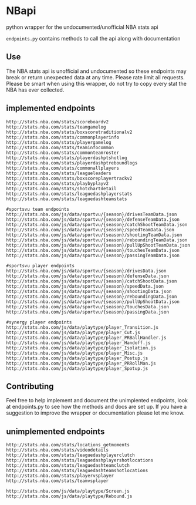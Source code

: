 # NBapi
python wrapper for the undocumented/unofficial NBA stats api

`endpoints.py` contains methods to call the api along with documentation
## Use
The NBA stats api is unofficial and undocumented so these endpoints may break or return unexpected data at any time. Please rate limit all requests. Please be smart when using this wrapper, do not try to copy every stat the NBA has ever collected.

## implemented endpoints

```
http://stats.nba.com/stats/scoreboardv2
http://stats.nba.com/stats/teamgamelog
http://stats.nba.com/stats/boxscoretraditionalv2
http://stats.nba.com/stats/commonplayerinfo
http://stats.nba.com/stats/playergamelog
http://stats.nba.com/stats/teaminfocommon
http://stats.nba.com/stats/commonteamroster
http://stats.nba.com/stats/playerdashptshotlog
http://stats.nba.com/stats/playerdashptreboundlogs
http://stats.nba.com/stats/commonallplayers
http://stats.nba.com/stats/leagueleaders
http://stats.nba.com/stats/boxscoreplayertrackv2
http://stats.nba.com/stats/playbyplayv2
http://stats.nba.com/stats/shotchartdetail
http://stats.nba.com/stats/leaguedashplayerstats
http://stats.nba.com/stats/leaguedashteamstats

#sportsvu team endpoints
http://stats.nba.com/js/data/sportvu/{season}/drivesTeamData.json
http://stats.nba.com/js/data/sportvu/{season}/defenseTeamData.json
http://stats.nba.com/js/data/sportvu/{season}/catchShootTeamData.json
http://stats.nba.com/js/data/sportvu/{season}/speedTeamData.json
http://stats.nba.com/js/data/sportvu/{season}/shootingTeamData.json
http://stats.nba.com/js/data/sportvu/{season}/reboundingTeamData.json
http://stats.nba.com/js/data/sportvu/{season}/pullUpShootTeamData.json
http://stats.nba.com/js/data/sportvu/{season}/touchesTeamData.json
http://stats.nba.com/js/data/sportvu/{season}/passingTeamData.json

#sportsvu player endpoints
http://stats.nba.com/js/data/sportvu/{season}/drivesData.json
http://stats.nba.com/js/data/sportvu/{season}/defenseData.json
http://stats.nba.com/js/data/sportvu/{season}/catchShootData.json
http://stats.nba.com/js/data/sportvu/{season}/speedData.json
http://stats.nba.com/js/data/sportvu/{season}/shootingData.json
http://stats.nba.com/js/data/sportvu/{season}/reboundingData.json
http://stats.nba.com/js/data/sportvu/{season}/pullUpShootData.json
http://stats.nba.com/js/data/sportvu/{season}/touchesData.json
http://stats.nba.com/js/data/sportvu/{season}/passingData.json

#synergy player endpoints
http://stats.nba.com/js/data/playtype/player_Transition.js
http://stats.nba.com/js/data/playtype/player_Cut.js
http://stats.nba.com/js/data/playtype/player_PRBallHandler.js
http://stats.nba.com/js/data/playtype/player_Handoff.js
http://stats.nba.com/js/data/playtype/player_Isolation.js
http://stats.nba.com/js/data/playtype/player_Misc.js
http://stats.nba.com/js/data/playtype/player_Postup.js
http://stats.nba.com/js/data/playtype/player_PRRollMan.js
http://stats.nba.com/js/data/playtype/player_Spotup.js
```

## Contributing
Feel free to help implement and document the unimplented endpoints, look at endpoints.py to see how the methods and docs are set up. If you have a suggestion to improve the wrapper or documentation please let me know.

## unimplemented endpoints
```
http://stats.nba.com/stats/locations_getmoments
http://stats.nba.com/stats/videodetails
http://stats.nba.com/stats/leaguedashplayerclutch
http://stats.nba.com/stats/leaguedashplayershotlocations
http://stats.nba.com/stats/leaguedashteamclutch
http://stats.nba.com/stats/leaguedashteamshotlocations
http://stats.nba.com/stats/playervsplayer
http://stats.nba.com/stats/teamvsplayer

http://stats.nba.com/js/data/playtype/Screen.js
http://stats.nba.com/js/data/playtype/Rebound.js
```